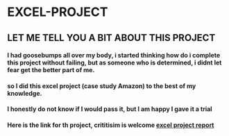 # EXCEL-PROJECT
## LET ME TELL YOU A BIT ABOUT THIS PROJECT
#### I had goosebumps all over my body, i started thinking how do i complete this project without failing, but as someone who is determined, i didnt let fear get the better part of me.
#### so I did this excel project (case study Amazon) to the best of my knowledge.
#### I honestly do not know if I would pass it, but I am happy I gave it a trial
#### Here is the link for th project, crititisim is welcome [excel project report](https://docs.google.com/spreadsheets/d/1JaHcsy6_0Rv7BA10_jJICpYirjwdOx1z/edit?usp=drive_link&ouid=108057974644952937616&rtpof=true&sd=true)

